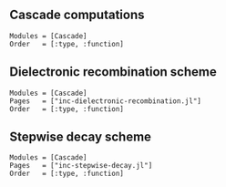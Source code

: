 
##  Cascade computations
```@autodocs
Modules = [Cascade]
Order   = [:type, :function]
```

## Dielectronic recombination scheme
```@autodocs
Modules = [Cascade]
Pages   = ["inc-dielectronic-recombination.jl"]
Order   = [:type, :function]
```

## Stepwise decay scheme
```@autodocs
Modules = [Cascade]
Pages   = ["inc-stepwise-decay.jl"]
Order   = [:type, :function]
```


